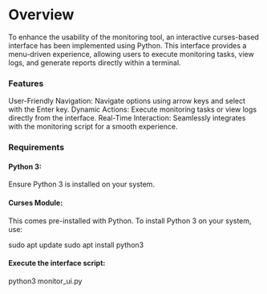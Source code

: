 # Overview

To enhance the usability of the monitoring tool, an interactive curses-based interface has been implemented using Python. This interface provides a menu-driven experience, allowing users to execute monitoring tasks, view logs, and generate reports directly within a terminal.

### Features

User-Friendly Navigation: Navigate options using arrow keys and select with the Enter key.
Dynamic Actions: Execute monitoring tasks or view logs directly from the interface.
Real-Time Interaction: Seamlessly integrates with the monitoring script for a smooth experience.

### Requirements

#### Python 3:

Ensure Python 3 is installed on your system.
#### Curses Module:

This comes pre-installed with Python.
To install Python 3 on your system, use:

sudo apt update
sudo apt install python3

#### Execute the interface script:

python3 monitor_ui.py
